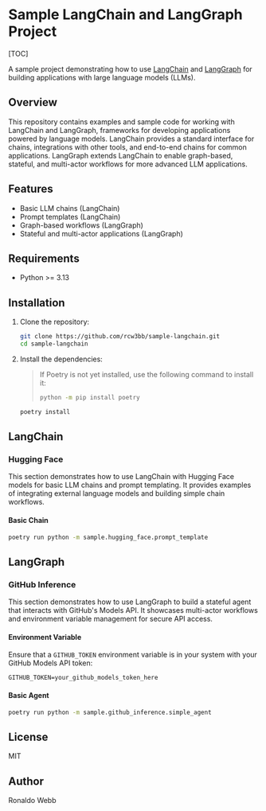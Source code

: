 # Sample LangChain and LangGraph Project

[TOC]

A sample project demonstrating how to use [LangChain](https://python.langchain.com) and [LangGraph](https://langchain-ai.github.io/langgraph/) for building applications with large language models (LLMs).

## Overview

This repository contains examples and sample code for working with LangChain and LangGraph, frameworks for developing applications powered by language models. LangChain provides a standard interface for chains, integrations with other tools, and end-to-end chains for common applications. LangGraph extends LangChain to enable graph-based, stateful, and multi-actor workflows for more advanced LLM applications.

## Features

- Basic LLM chains (LangChain)
- Prompt templates (LangChain)
- Graph-based workflows (LangGraph)
- Stateful and multi-actor applications (LangGraph)

## Requirements

- Python >= 3.13

## Installation

1. Clone the repository:

   ```sh
   git clone https://github.com/rcw3bb/sample-langchain.git
   cd sample-langchain
   ```

2. Install the dependencies:

   > If Poetry is not yet installed, use the following command to install it:
   >
   > ```sh
   > python -m pip install poetry
   > ```

   ```sh
   poetry install
   ```

## LangChain

### Hugging Face

This section demonstrates how to use LangChain with Hugging Face models for basic LLM chains and prompt templating. It provides examples of integrating external language models and building simple chain workflows.

#### Basic Chain

```sh
poetry run python -m sample.hugging_face.prompt_template
```

## LangGraph

### GitHub Inference

This section demonstrates how to use LangGraph to build a stateful agent that interacts with GitHub's Models API. It showcases multi-actor workflows and environment variable management for secure API access.

#### Environment Variable

Ensure that a `GITHUB_TOKEN` environment variable is in your system with your GitHub Models API token:

```env
GITHUB_TOKEN=your_github_models_token_here
```

#### Basic Agent

```sh
poetry run python -m sample.github_inference.simple_agent
```

## License

MIT

## Author

Ronaldo Webb
